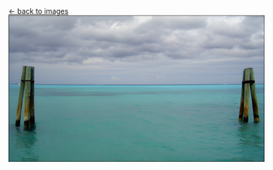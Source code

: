 <script>document.title="𝗯𝘂𝗹𝗹𝘁𝗼𝘄𝗻.𝟮𝟬𝟮𝟮 | bluegreen_forever"</script>
<div class="goback">
<a href="/images/">&larr; back to images</a>
</div>
<div style="text-align:center;">
<img alt="" src="/images/bluegreen_forever.png">
</div>